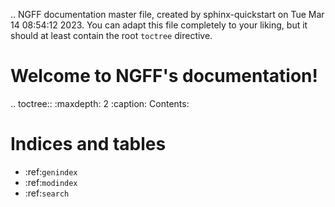 .. NGFF documentation master file, created by
   sphinx-quickstart on Tue Mar 14 08:54:12 2023.
   You can adapt this file completely to your liking, but it should at least
   contain the root `toctree` directive.

Welcome to NGFF's documentation!
================================

.. toctree::
   :maxdepth: 2
   :caption: Contents:



Indices and tables
==================

* :ref:`genindex`
* :ref:`modindex`
* :ref:`search`
